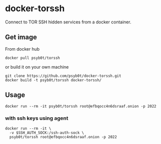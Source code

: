 # docker-torssh

Connect to TOR SSH hidden services from a docker container.

## Get image

From docker hub

```
docker pull psyb0t/torssh
```

or build it on your own machine

```
git clone https://github.com/psyb0t/docker-torssh.git
docker build -t psyb0t/torssh docker-torssh/
```

## Usage


```
docker run --rm -it psyb0t/torssh root@efbqocc4n6dsraaf.onion -p 2022
```

### with ssh keys using agent

```
docker run --rm -it \
  -v $SSH_AUTH_SOCK:/ssh-auth-sock \
  psyb0t/torssh root@efbqocc4n6dsraaf.onion -p 2022
```
